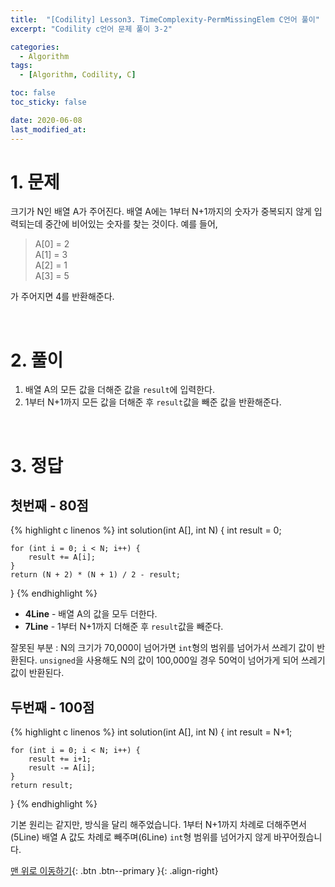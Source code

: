 ```yaml
---
title:  "[Codility] Lesson3. TimeComplexity-PermMissingElem C언어 풀이" 
excerpt: "Codility c언어 문제 풀이 3-2"

categories:
  - Algorithm
tags:
  - [Algorithm, Codility, C]

toc: false
toc_sticky: false

date: 2020-06-08
last_modified_at:
---
```


# 1. 문제

크기가 N인 배열 A가 주어진다. 배열 A에는 1부터 N+1까지의 숫자가 중복되지 않게 입력되는데 중간에 비어있는 숫자를 찾는 것이다. 예를 들어,
>A[0] = 2   
  A[1] = 3   
  A[2] = 1   
  A[3] = 5

가 주어지면 4를 반환해준다.

<br>

# 2. 풀이

1. 배열 A의 모든 값을 더해준 값을 `result`에 입력한다.
1. 1부터 N+1까지 모든 값을 더해준 후 `result`값을 빼준 값을 반환해준다.

<br>

# 3. 정답
## 첫번째 - 80점

{% highlight c linenos %}
int solution(int A[], int N) {
    int result = 0;

    for (int i = 0; i < N; i++) {
        result += A[i];
    }
    return (N + 2) * (N + 1) / 2 - result;
}
{% endhighlight %}

- **4Line** - 배열 A의 값을 모두 더한다.
- **7Line** - 1부터 N+1까지 더해준 후 `result`값을 빼준다.

잘못된 부분 : N의 크기가 70,000이 넘어가면 `int`형의 범위를 넘어가서 쓰레기 값이 반환된다. `unsigned`을 사용해도 N의 값이 100,000일 경우 50억이 넘어가게 되어 쓰레기 값이 반환된다.

## 두번째 - 100점

{% highlight c linenos %}
int solution(int A[], int N) {
    int result = N+1;

    for (int i = 0; i < N; i++) {
        result += i+1;
        result -= A[i];
    }
    return result;
}
{% endhighlight %}

기본 원리는 같지만, 방식을 달리 해주었습니다. 1부터 N+1까지 차례로 더해주면서(5Line) 배열 A 값도 차례로 빼주며(6Line) `int`형 범위를 넘어가지 않게 바꾸어줬습니다. 

[맨 위로 이동하기](#){: .btn .btn--primary }{: .align-right}